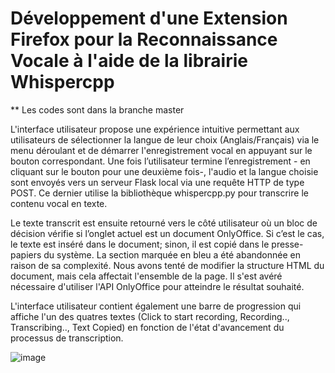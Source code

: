 # Développement d'une Extension Firefox pour la Reconnaissance Vocale à l'aide de la librairie Whispercpp

** Les codes sont dans la branche master

L'interface utilisateur propose une expérience intuitive permettant aux utilisateurs de sélectionner la langue de leur choix (Anglais/Français) via le menu déroulant et de démarrer l'enregistrement vocal en 
appuyant sur le bouton correspondant. Une fois l’utilisateur termine l’enregistrement - en cliquant sur le bouton pour une deuxième fois-, l'audio et la langue choisie sont envoyés vers un serveur Flask local 
via une requête HTTP de type POST. Ce dernier utilise la bibliothèque whispercpp.py pour transcrire le contenu vocal en texte.

Le texte transcrit est ensuite retourné vers le côté utilisateur où un bloc de décision vérifie si l’onglet actuel est un document OnlyOffice. Si c’est le cas, le texte est inséré dans le document; sinon, il 
est copié dans le presse-papiers du système. La section marquée en bleu a été abandonnée en raison de sa complexité. Nous avons tenté de modifier la structure HTML du document, mais cela affectait l'ensemble 
de la page. Il s'est avéré nécessaire d'utiliser l'API OnlyOffice pour atteindre le résultat souhaité. 

L'interface utilisateur contient également une barre de progression qui affiche l'un des quatres textes (Click to start recording, Recording.., Transcribing.., Text Copied) en fonction de l'état
d'avancement du processus de transcription.

![image](https://github.com/user-attachments/assets/2b8f12ed-b914-4bc1-abd4-5d3ec7fe2196)

